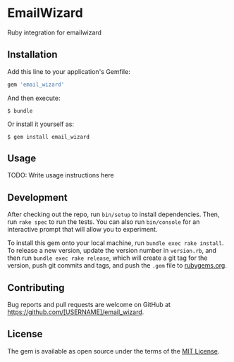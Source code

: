 # EmailWizard

Ruby integration for emailwizard

## Installation

Add this line to your application's Gemfile:

```ruby
gem 'email_wizard'
```

And then execute:

    $ bundle

Or install it yourself as:

    $ gem install email_wizard

## Usage

TODO: Write usage instructions here

## Development

After checking out the repo, run `bin/setup` to install dependencies. Then, run `rake spec` to run the tests. You can also run `bin/console` for an interactive prompt that will allow you to experiment.

To install this gem onto your local machine, run `bundle exec rake install`. To release a new version, update the version number in `version.rb`, and then run `bundle exec rake release`, which will create a git tag for the version, push git commits and tags, and push the `.gem` file to [rubygems.org](https://rubygems.org).

## Contributing

Bug reports and pull requests are welcome on GitHub at https://github.com/[USERNAME]/email_wizard.

## License

The gem is available as open source under the terms of the [MIT License](https://opensource.org/licenses/MIT).
